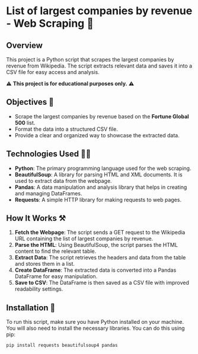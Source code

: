 # List of largest companies by revenue - Web Scraping 🏨

## **Overview**
This project is a Python script that scrapes the largest companies by revenue from Wikipedia. The script extracts relevant data and saves it into a CSV file for easy access and analysis.

⚠ **This project is for educational purposes only.** ⚠

## **Objectives** 🎯
- Scrape the largest companies by revenue based on the **Fortune Global 500** list.
- Format the data into a structured CSV file.
- Provide a clear and organized way to showcase the extracted data.

## **Technologies Used** 👨‍💻
- **Python**: The primary programming language used for the web scraping.
- **BeautifulSoup**: A library for parsing HTML and XML documents. It is used to extract data from the webpage.
- **Pandas**: A data manipulation and analysis library that helps in creating and managing DataFrames.
- **Requests**: A simple HTTP library for making requests to web pages.

## **How It Works** ⚒
1. **Fetch the Webpage**: The script sends a GET request to the Wikipedia URL containing the list of largest companies by revenue.
2. **Parse the HTML**: Using BeautifulSoup, the script parses the HTML content to find the relevant table.
3. **Extract Data**: The script retrieves the headers and data from the table and stores them in a list.
4. **Create DataFrame**: The extracted data is converted into a Pandas DataFrame for easy manipulation.
5. **Save to CSV**: The DataFrame is then saved as a CSV file with improved readability settings.

## **Installation** 🔧
To run this script, make sure you have Python installed on your machine. You will also need to install the necessary libraries. You can do this using pip:

```bash
pip install requests beautifulsoup4 pandas
